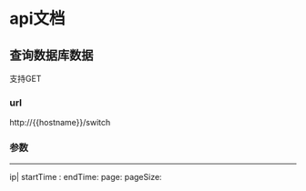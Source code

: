 # api文档


## 查询数据库数据

支持GET
### url

http://{{hostname}}/switch

### 参数

---
ip|
startTime :
endTime:
page:
pageSize:

